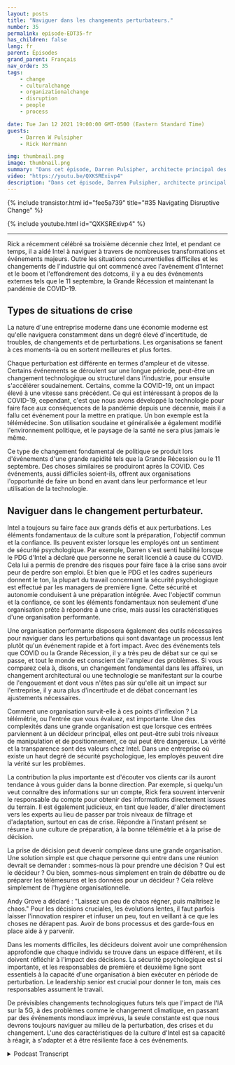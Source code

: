 ```yaml
---
layout: posts
title: "Naviguer dans les changements perturbateurs."
number: 35
permalink: episode-EDT35-fr
has_children: false
lang: fr
parent: Épisodes
grand_parent: Français
nav_order: 35
tags:
    - change
    - culturalchange
    - organizationalchange
    - disruption
    - people
    - process

date: Tue Jan 12 2021 19:00:00 GMT-0500 (Eastern Standard Time)
guests:
    - Darren W Pulsipher
    - Rick Herrmann

img: thumbnail.png
image: thumbnail.png
summary: "Dans cet épisode, Darren Pulsipher, architecte principal des solutions pour le secteur public, et Rick Hermann, directeur du secteur public américain chez Intel, discutent de la façon dont Intel a réussi à naviguer avec succès dans les changements perturbateurs au cours des trois dernières décennies."
video: "https://youtu.be/QXKSRExivp4"
description: "Dans cet épisode, Darren Pulsipher, architecte principal des solutions pour le secteur public, et Rick Hermann, directeur du secteur public américain chez Intel, discutent de la façon dont Intel a réussi à naviguer avec succès dans les changements perturbateurs au cours des trois dernières décennies."
---
```


<div>
{% include transistor.html id="fee5a739" title="#35 Navigating Disruptive Change" %}

{% include youtube.html id="QXKSRExivp4" %}
</div>

---

Rick a récemment célébré sa troisième décennie chez Intel, et pendant ce temps, il a aidé Intel à naviguer à travers de nombreuses transformations et événements majeurs. Outre les situations concurrentielles difficiles et les changements de l'industrie qui ont commencé avec l'avènement d'Internet et le boom et l'effondrement des dotcoms, il y a eu des événements externes tels que le 11 septembre, la Grande Récession et maintenant la pandémie de COVID-19.

## Types de situations de crise

La nature d'une entreprise moderne dans une économie moderne est qu'elle naviguera constamment dans un degré élevé d'incertitude, de troubles, de changements et de perturbations. Les organisations se fanent à ces moments-là ou en sortent meilleures et plus fortes.

Chaque perturbation est différente en termes d'ampleur et de vitesse. Certains événements se déroulent sur une longue période, peut-être un changement technologique ou structurel dans l'industrie, pour ensuite s'accélérer soudainement. Certains, comme la COVID-19, ont un impact élevé à une vitesse sans précédent. Ce qui est intéressant à propos de la COVID-19, cependant, c'est que nous avons développé la technologie pour faire face aux conséquences de la pandémie depuis une décennie, mais il a fallu cet événement pour la mettre en pratique. Un bon exemple est la télémédecine. Son utilisation soudaine et généralisée a également modifié l'environnement politique, et le paysage de la santé ne sera plus jamais le même.

Ce type de changement fondamental de politique se produit lors d'événements d'une grande rapidité tels que la Grande Récession ou le 11 septembre. Des choses similaires se produiront après la COVID. Ces événements, aussi difficiles soient-ils, offrent aux organisations l'opportunité de faire un bond en avant dans leur performance et leur utilisation de la technologie.

## Naviguer dans le changement perturbateur.

Intel a toujours su faire face aux grands défis et aux perturbations. Les éléments fondamentaux de la culture sont la préparation, l'objectif commun et la confiance. Ils peuvent exister lorsque les employés ont un sentiment de sécurité psychologique. Par exemple, Darren s'est senti habilité lorsque le PDG d'Intel a déclaré que personne ne serait licencié à cause du COVID. Cela lui a permis de prendre des risques pour faire face à la crise sans avoir peur de perdre son emploi. Et bien que le PDG et les cadres supérieurs donnent le ton, la plupart du travail concernant la sécurité psychologique est effectué par les managers de première ligne. Cette sécurité et autonomie conduisent à une préparation intégrée. Avec l'objectif commun et la confiance, ce sont les éléments fondamentaux non seulement d'une organisation prête à répondre à une crise, mais aussi les caractéristiques d'une organisation performante.

Une organisation performante disposera également des outils nécessaires pour naviguer dans les perturbations qui sont davantage un processus lent plutôt qu'un événement rapide et à fort impact. Avec des événements tels que COVID ou la Grande Récession, il y a très peu de débat sur ce qui se passe, et tout le monde est conscient de l'ampleur des problèmes. Si vous comparez cela à, disons, un changement fondamental dans les affaires, un changement architectural ou une technologie se manifestant sur la courbe de l'engouement et dont vous n'êtes pas sûr qu'elle ait un impact sur l'entreprise, il y aura plus d'incertitude et de débat concernant les ajustements nécessaires.

Comment une organisation survit-elle à ces points d'inflexion ? La télémétrie, ou l'entrée que vous évaluez, est importante. Une des complexités dans une grande organisation est que lorsque ces entrées parviennent à un décideur principal, elles ont peut-être subi trois niveaux de manipulation et de positionnement, ce qui peut être dangereux. La vérité et la transparence sont des valeurs chez Intel. Dans une entreprise où existe un haut degré de sécurité psychologique, les employés peuvent dire la vérité sur les problèmes.

La contribution la plus importante est d'écouter vos clients car ils auront tendance à vous guider dans la bonne direction. Par exemple, si quelqu'un veut connaître des informations sur un compte, Rick fera souvent intervenir le responsable du compte pour obtenir des informations directement issues du terrain. Il est également judicieux, en tant que leader, d'aller directement vers les experts au lieu de passer par trois niveaux de filtrage et d'adaptation, surtout en cas de crise. Répondre à l'instant présent se résume à une culture de préparation, à la bonne télémétrie et à la prise de décision.

La prise de décision peut devenir complexe dans une grande organisation. Une solution simple est que chaque personne qui entre dans une réunion devrait se demander : sommes-nous là pour prendre une décision ? Qui est le décideur ? Ou bien, sommes-nous simplement en train de débattre ou de préparer les télémesures et les données pour un décideur ? Cela relève simplement de l'hygiène organisationnelle.

Andy Grove a déclaré : "Laissez un peu de chaos régner, puis maîtrisez le chaos." Pour les décisions cruciales, les évolutions lentes, il faut parfois laisser l'innovation respirer et infuser un peu, tout en veillant à ce que les choses ne dérapent pas. Avoir de bons processus et des garde-fous en place aide à y parvenir.

Dans les moments difficiles, les décideurs doivent avoir une compréhension approfondie que chaque individu se trouve dans un espace différent, et ils doivent réfléchir à l'impact des décisions. La sécurité psychologique est si importante, et les responsables de première et deuxième ligne sont essentiels à la capacité d'une organisation à bien exécuter en période de perturbation. Le leadership senior est crucial pour donner le ton, mais ces responsables assument le travail.

De prévisibles changements technologiques futurs tels que l'impact de l'IA sur la 5G, à des problèmes comme le changement climatique, en passant par des événements mondiaux imprévus, la seule constante est que nous devrons toujours naviguer au milieu de la perturbation, des crises et du changement. L'une des caractéristiques de la culture d'Intel est sa capacité à réagir, à s'adapter et à être résiliente face à ces événements.



<details>
<summary> Podcast Transcript </summary>

<p></p>

</details>
